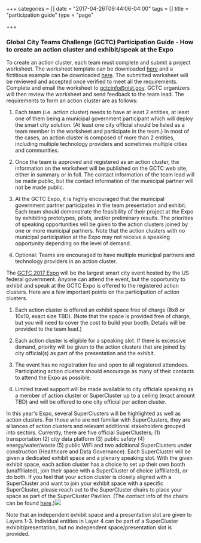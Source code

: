 +++
categories = []
date = "2017-04-26T09:44:06-04:00"
tags = []
title = "participation guide"
type = "page"

+++


### Global City Teams Challenge (GCTC) Participation Guide - How to create an action cluster and exhibit/speak at the Expo


To create an action cluster, each team must complete and submit a project worksheet. The worksheet template can be downloaded [here](https://drive.google.com/file/d/0B8nL0SuAAnfXWnFHLUdTRVpNMEE/view?usp=sharing) and a fictitious example can be downloaded [here](https://drive.google.com/file/d/0B8nL0SuAAnfXdmhXajNmSHVZUW8/view?usp=sharing). The submitted worksheet will be reviewed and accepted once verified to meet all the requirements. Complete and email the worksheet to [gctcinfo@nist.gov](mailto:gctcinfo@nist.gov). GCTC organizers will then review the worksheet and send feedback to the team lead. The requirements to form an action cluster are as follows:


1. Each team (i.e. action cluster) needs to have at least 2 entities, at least one of them being a municipal government participant which will deploy the smart city solution. (At least one city official should be listed as a team member in the worksheet and participate in the team.) In most of the cases, an action cluster is composed of more than 2 entities, including multiple technology providers and sometimes multiple cities and communities.

1. Once the team is approved and registered as an action cluster, the information on the worksheet will be published on the GCTC web site, either in summary or in full. The contact information of the team lead will be made public, but the contact information of the municipal partner will not be made public.

1. At the GCTC Expo, it is highly encouraged that the municipal government partner participates in the team presentation and exhibit. Each team should demonstrate the feasibility of their project at the Expo by exhibiting prototypes, pilots, and/or preliminary results. The priorities of speaking opportunities will be given to the action clusters joined by one or more municipal partners. Note that the action clusters with no municipal participation at the Expo may not receive a speaking opportunity depending on the level of demand.

1. Optional: Teams are encouraged to have multiple municipal partners and technology providers in an action cluster.


The [GCTC 2017 Expo](https://pages.nist.gov/GCTC/event/gctc-expo-2017/) will be the largest smart city event hosted by the US federal government. Anyone can attend the event, but the opportunity to exhibit and speak at the GCTC Expo is offered to the registered action clusters. Here are a few important points on the participation of action clusters.


1. Each action cluster is offered an exhibit space free of charge (8x8 or 10x10, exact size TBD). (Note that the space is provided free of charge, but you will need to cover the cost to build your booth. Details will be provided to the team lead.)

1. Each action cluster is eligible for a speaking slot. If there is excessive demand, priority will be given to the action clusters that are joined by city official(s) as part of the presentation and the exhibit.

1. The event has no registration fee and open to all registered attendees. Participating action clusters should encourage as many of their contacts to attend the Expo as possible.

1. Limited travel support will be made available to city officials speaking as a member of action cluster or SuperCluster up to a ceiling (exact amount TBD) and will be offered to one city official per action cluster.


In this year's Expo, several SuperClusters will be highlighted as well as action clusters. For those who are not familiar with SuperClusters, they are alliances of action clusters and relevant additional stakeholders grouped into sectors. Currently, there are five official SuperClusters; (1) transportation (2) city data platform (3) public safety (4) energy/water/waste (5) public WiFi and two additional SuperClusters under construction (Healthcare and Data Governance). Each SuperCluster will be given a dedicated exhibit space and a plenary speaking slot. With the given exhibit space, each action cluster has a choice to set up their own booth (unaffiliated), join their space with a SuperCluster of choice (affiliated), or do both. If you feel that your action cluster is closely aligned with a SuperCluster and want to join your exhibit space with a specific SuperCluster, please reach out to the SuperCluster chairs to place your space as part of the SuperCluster Pavilion. (The contact info of the chairs can be found [here](https://docs.google.com/spreadsheets/d/1a697VZZElvLgYISq0ukHhLsK556HQPcdIt_IG6gTPfM/edit?usp=sharing).)![](/GCTC/uploads/2017/04/27/20170425%20GCTC%202017%20Structure%20diagram.jpg)








Note that an independent exhibit space and a presentation slot are given to Layers 1-3. Individual entities in Layer 4 can be part of a SuperCluster exhibit/presentation, but no independent space/presentation slot is provided.












